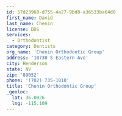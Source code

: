 ```yaml
---
id: 57d23968-d755-4a27-9bd8-a36533ba64d0
first_name: David
last_name: Chenin
license: DDS
services:
  - Orthodontist
category: Dentists
org_name: 'Chenin Orthodontic Group'
address: '10730 S Eastern Ave'
city: Henderson
state: NV
zip: '89052'
phone: '(702) 735-1010'
title: 'Chenin Orthodontic Group'
_geoloc:
  lat: 36.0026
  lng: -115.109
---
```

